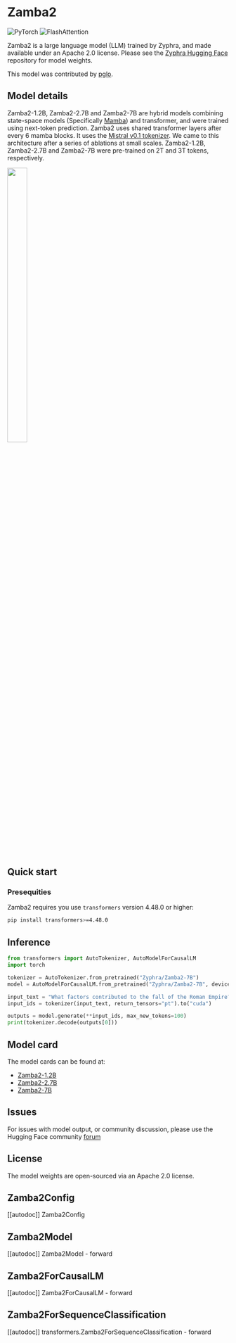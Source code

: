 <!--Copyright 2024 The HuggingFace Team. All rights reserved.

Licensed under the Apache License, Version 2.0 (the "License"); you may not use this file except in compliance with
the License. You may obtain a copy of the License at

http://www.apache.org/licenses/LICENSE-2.0

Unless required by applicable law or agreed to in writing, software distributed under the License is distributed on
an "AS IS" BASIS, WITHOUT WARRANTIES OR CONDITIONS OF ANY KIND, either express or implied. See the License for the
specific language governing permissions and limitations under the License.

⚠️ Note that this file is in Markdown but contain specific syntax for our doc-builder (similar to MDX) that may not be
rendered properly in your Markdown viewer.

-->
# Zamba2

<div class="flex flex-wrap space-x-1">
<img alt="PyTorch" src="https://img.shields.io/badge/PyTorch-DE3412?style=flat&logo=pytorch&logoColor=white">
<img alt="FlashAttention" src="https://img.shields.io/badge/%E2%9A%A1%EF%B8%8E%20FlashAttention-eae0c8?style=flat">
</div>

Zamba2 is a large language model (LLM) trained by Zyphra, and made available under an Apache 2.0 license. Please see the [Zyphra Hugging Face](https://huggingface.co/collections/zyphra/) repository for model weights.

This model was contributed by [pglo](https://huggingface.co/pglo).


## Model details

Zamba2-1.2B, Zamba2-2.7B and Zamba2-7B are hybrid models combining state-space models (Specifically [Mamba](https://github.com/state-spaces/mamba)) and transformer, and were trained using next-token prediction. Zamba2 uses shared transformer layers after every 6 mamba blocks. It uses the [Mistral v0.1 tokenizer](https://huggingface.co/mistralai/Mistral-7B-v0.1). We came to this architecture after a series of ablations at small scales. Zamba2-1.2B, Zamba2-2.7B and Zamba2-7B were pre-trained on 2T and 3T tokens, respectively.

<img src=https://github.com/user-attachments/assets/c2cff209-b901-483c-87aa-774b82a0769f width=30% height=40% />

## Quick start


### Presequities

Zamba2 requires you use `transformers` version 4.48.0 or higher:
```bash
pip install transformers>=4.48.0
```

## Inference

```python
from transformers import AutoTokenizer, AutoModelForCausalLM
import torch

tokenizer = AutoTokenizer.from_pretrained("Zyphra/Zamba2-7B")
model = AutoModelForCausalLM.from_pretrained("Zyphra/Zamba2-7B", device_map="cuda", torch_dtype=torch.bfloat16)

input_text = "What factors contributed to the fall of the Roman Empire?"
input_ids = tokenizer(input_text, return_tensors="pt").to("cuda")

outputs = model.generate(**input_ids, max_new_tokens=100)
print(tokenizer.decode(outputs[0]))
```


## Model card

The model cards can be found at:
* [Zamba2-1.2B](https://huggingface.co/Zyphra/Zamba2-1.2B)
* [Zamba2-2.7B](https://huggingface.co/Zyphra/Zamba2-2.7B)
* [Zamba2-7B](https://huggingface.co/Zyphra/Zamba2-7B)


## Issues
For issues with model output, or community discussion, please use the Hugging Face community [forum](https://huggingface.co/Zyphra/Zamba2-7B/discussions)


## License

The model weights are open-sourced via an Apache 2.0 license.


## Zamba2Config

[[autodoc]] Zamba2Config


## Zamba2Model

[[autodoc]] Zamba2Model
    - forward


## Zamba2ForCausalLM

[[autodoc]] Zamba2ForCausalLM
    - forward


## Zamba2ForSequenceClassification

[[autodoc]] transformers.Zamba2ForSequenceClassification
    - forward
